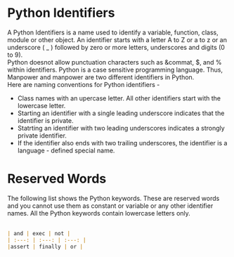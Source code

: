 # Python Identifiers
A Python Identifiers is a name used to identify a variable, function, class, module or other object. An identifier starts with a letter A to Z or a to z or an underscore ( _ ) followed by zero or more letters, underscores and digits (0 to 9).
<br>
Python doesnot allow punctuation characters such as &commat, $, and % within identifiers. Python is a case sensitive programming language. Thus, Manpower and manpower are two different identifiers in Python.
<br>
Here are naming conventions for Python identifiers - <br>
* Class names with an upercase letter. All other identifiers start with the lowercase letter. <br>
* Starting an identifier with a single leading underscore indicates that the identifier is private. <br>
* Statrting an identifier with two leading underscores indicates a strongly private identifier. <br>
* If the identifier also ends with two trailing underscores, the identifier is a language - defined special name.

# Reserved Words
The following list shows the Python keywords. These are reserved words and you cannot use them as constant or variable or any other identifier names. All the Python keywords contain lowercase letters only. <br><br>
```md
| and | exec | not |
| :---: | :---: | :---: |
|assert | finally | or |
```
